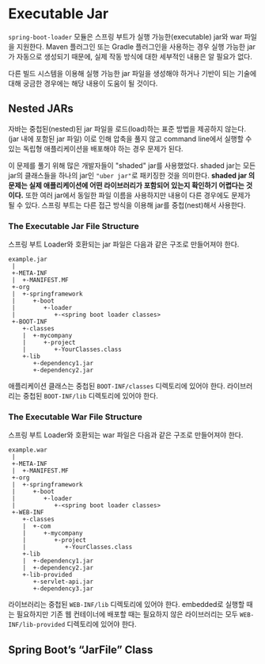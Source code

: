 # Executable Jar

`spring-boot-loader` 모듈은 스프링 부트가 실행 가능한(executable) jar와 war 파일을 지원한다. Maven 플러그인 또는 Gradle 플러그인을 사용하는 경우 실행 가능한 jar가 자동으로 생성되기 때문에, 실제 작동 방식에 대한 세부적인 내용은 알 필요가 없다.

다른 빌드 시스템을 이용해 실행 가능한 jar 파일을 생성해야 하거나 기반이 되는 기술에 대해 궁금한 경우에는 해당 내용이 도움이 될 것이다.

## Nested JARs
자바는 중첩된(nested)된 jar 파일을 로드(load)하는 표준 방법을 제공하지 않는다. (jar 내에 포함된 jar 파일) 이로 인해 압축을 풀지 않고 command line에서 실행할 수 있는 독립형 애플리케이션을 배포해야 하는 경우 문제가 된다.

이 문제를 풀기 위해 많은 개발자들이 "shaded" jar를 사용했었다. shaded jar는 모든 jar의 클래스들을 하나의 jar인 `"uber jar"`로 패키징한 것을 의미한다. **shaded jar
의 문제는 실제 애플리케이션에 어떤 라이브러리가 포함되어 있는지 확인하기 어렵다는 것이다.** 또한 여러 jar에서 동일한 파일 이름을 사용하지만 내용이 다른 경우에도 문제가 될 수 있다. 스프링 부트는 다른 접근 방식을 이용해 jar를 중첩(nest)해서 사용한다.

### The Executable Jar File Structure
스프링 부트 Loader와 호환되는 jar 파일은 다음과 같은 구조로 만들어져야 한다.

```
example.jar
 |
 +-META-INF
 |  +-MANIFEST.MF
 +-org
 |  +-springframework
 |     +-boot
 |        +-loader
 |           +-<spring boot loader classes>
 +-BOOT-INF
    +-classes
    |  +-mycompany
    |     +-project
    |        +-YourClasses.class
    +-lib
       +-dependency1.jar
       +-dependency2.jar
```

애플리케이션 클래스는 중첩된 `BOOT-INF/classes` 디렉토리에 있어야 한다. 라이브러리는 중첩된 `BOOT-INF/lib` 디렉토리에 있어야 한다.

### The Executable War File Structure
스프링 부트 Loader와 호환되는 war 파일은 다음과 같은 구조로 만들어져야 한다.


```
example.war
 |
 +-META-INF
 |  +-MANIFEST.MF
 +-org
 |  +-springframework
 |     +-boot
 |        +-loader
 |           +-<spring boot loader classes>
 +-WEB-INF
    +-classes
    |  +-com
    |     +-mycompany
    |        +-project
    |           +-YourClasses.class
    +-lib
    |  +-dependency1.jar
    |  +-dependency2.jar
    +-lib-provided
       +-servlet-api.jar
       +-dependency3.jar
```

라이브러리는 중첩된 `WEB-INF/lib` 디렉토리에 있어야 한다. embedded로 실행할 때는 필요하지만 기존 웹 컨테이너에 배포할 때는 필요하지 않은 라이브러리는 모두 `WEB-INF/lib-provided` 디렉토리에 있어야 한다.

## Spring Boot’s “JarFile” Class
